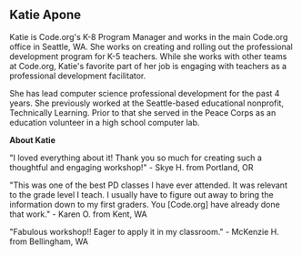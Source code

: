 ## Katie Apone

Katie is Code.org's K-8 Program Manager and works in the main Code.org office in Seattle, WA. She works on creating and rolling out the professional development program for K-5 teachers. While she works with other teams at Code.org, Katie's favorite part of her job is engaging with teachers as a professional development facilitator. 

She has lead computer science professional development for the past 4 years. She previously worked at the Seattle-based educational nonprofit, Technically Learning. Prior to that she served in the Peace Corps as an education volunteer in a high school computer lab.

**About Katie**

"I loved everything about it! Thank you so much for creating such a thoughtful and engaging workshop!" - Skye H. from Portland, OR

"This was one of the best PD classes I have ever attended. It was relevant to the grade level I teach. I usually have to figure out away to bring the information down to my first graders. You [Code.org] have already done that work." - Karen O. from Kent, WA

"Fabulous workshop!! Eager to apply it in my classroom." - McKenzie H. from Bellingham, WA